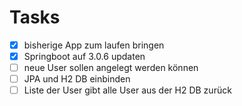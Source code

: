 # Tasks

- [x] bisherige App zum laufen bringen
- [x] Springboot auf 3.0.6 updaten
- [ ]  neue User sollen angelegt werden können
- [ ]  JPA und H2 DB einbinden
- [ ]  Liste der User gibt alle User aus der H2 DB zurück
